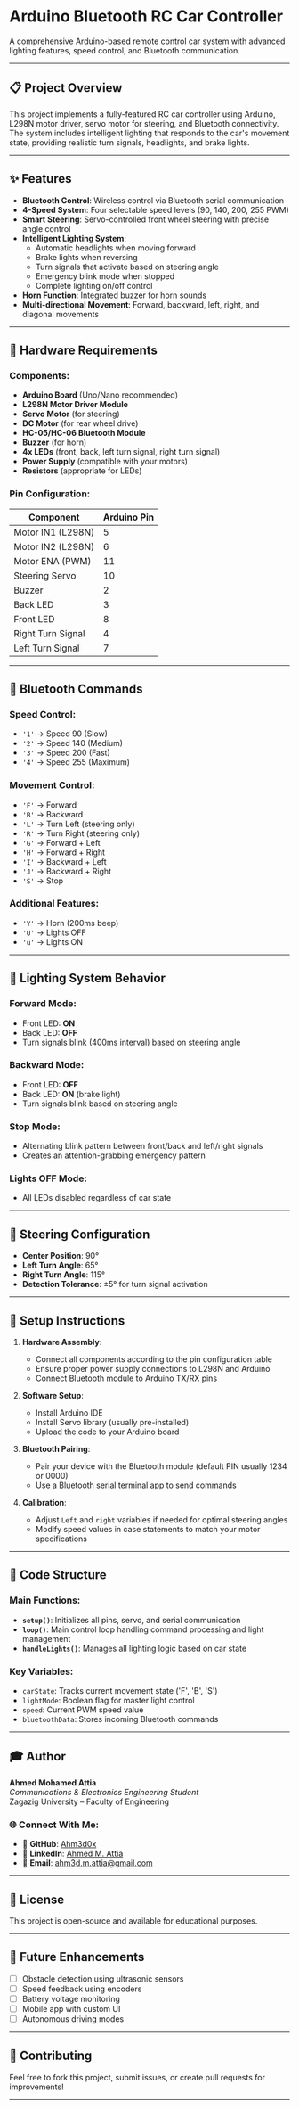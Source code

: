 # Arduino Bluetooth RC Car Controller

A comprehensive Arduino-based remote control car system with advanced lighting features, speed control, and Bluetooth communication.

---

## 📋 Project Overview

This project implements a fully-featured RC car controller using Arduino, L298N motor driver, servo motor for steering, and Bluetooth connectivity. The system includes intelligent lighting that responds to the car's movement state, providing realistic turn signals, headlights, and brake lights.

---

## ✨ Features

- **Bluetooth Control**: Wireless control via Bluetooth serial communication
- **4-Speed System**: Four selectable speed levels (90, 140, 200, 255 PWM)
- **Smart Steering**: Servo-controlled front wheel steering with precise angle control
- **Intelligent Lighting System**:
  - Automatic headlights when moving forward
  - Brake lights when reversing
  - Turn signals that activate based on steering angle
  - Emergency blink mode when stopped
  - Complete lighting on/off control
- **Horn Function**: Integrated buzzer for horn sounds
- **Multi-directional Movement**: Forward, backward, left, right, and diagonal movements

---

## 🔧 Hardware Requirements

### Components:
- **Arduino Board** (Uno/Nano recommended)
- **L298N Motor Driver Module**
- **Servo Motor** (for steering)
- **DC Motor** (for rear wheel drive)
- **HC-05/HC-06 Bluetooth Module**
- **Buzzer** (for horn)
- **4x LEDs** (front, back, left turn signal, right turn signal)
- **Power Supply** (compatible with your motors)
- **Resistors** (appropriate for LEDs)

### Pin Configuration:

| Component | Arduino Pin |
|-----------|-------------|
| Motor IN1 (L298N) | 5 |
| Motor IN2 (L298N) | 6 |
| Motor ENA (PWM) | 11 |
| Steering Servo | 10 |
| Buzzer | 2 |
| Back LED | 3 |
| Front LED | 8 |
| Right Turn Signal | 4 |
| Left Turn Signal | 7 |

---

## 📡 Bluetooth Commands

### Speed Control:
- `'1'` → Speed 90 (Slow)
- `'2'` → Speed 140 (Medium)
- `'3'` → Speed 200 (Fast)
- `'4'` → Speed 255 (Maximum)

### Movement Control:
- `'F'` → Forward
- `'B'` → Backward
- `'L'` → Turn Left (steering only)
- `'R'` → Turn Right (steering only)
- `'G'` → Forward + Left
- `'H'` → Forward + Right
- `'I'` → Backward + Left
- `'J'` → Backward + Right
- `'S'` → Stop

### Additional Features:
- `'Y'` → Horn (200ms beep)
- `'U'` → Lights OFF
- `'u'` → Lights ON

---

## 🚦 Lighting System Behavior

### Forward Mode:
- Front LED: **ON**
- Back LED: **OFF**
- Turn signals blink (400ms interval) based on steering angle

### Backward Mode:
- Front LED: **OFF**
- Back LED: **ON** (brake light)
- Turn signals blink based on steering angle

### Stop Mode:
- Alternating blink pattern between front/back and left/right signals
- Creates an attention-grabbing emergency pattern

### Lights OFF Mode:
- All LEDs disabled regardless of car state

---

## 🎯 Steering Configuration

- **Center Position**: 90°
- **Left Turn Angle**: 65°
- **Right Turn Angle**: 115°
- **Detection Tolerance**: ±5° for turn signal activation

---

## 🚀 Setup Instructions

1. **Hardware Assembly**:
   - Connect all components according to the pin configuration table
   - Ensure proper power supply connections to L298N and Arduino
   - Connect Bluetooth module to Arduino TX/RX pins

2. **Software Setup**:
   - Install Arduino IDE
   - Install Servo library (usually pre-installed)
   - Upload the code to your Arduino board

3. **Bluetooth Pairing**:
   - Pair your device with the Bluetooth module (default PIN usually 1234 or 0000)
   - Use a Bluetooth serial terminal app to send commands

4. **Calibration**:
   - Adjust `Left` and `right` variables if needed for optimal steering angles
   - Modify speed values in case statements to match your motor specifications

---

## 📝 Code Structure

### Main Functions:

- **`setup()`**: Initializes all pins, servo, and serial communication
- **`loop()`**: Main control loop handling command processing and light management
- **`handleLights()`**: Manages all lighting logic based on car state

### Key Variables:

- `carState`: Tracks current movement state ('F', 'B', 'S')
- `lightMode`: Boolean flag for master light control
- `speed`: Current PWM speed value
- `bluetoothData`: Stores incoming Bluetooth commands

---

## 🎓 Author

**Ahmed Mohamed Attia**  
*Communications & Electronics Engineering Student*  
Zagazig University – Faculty of Engineering

### 🌐 Connect With Me:
- 📂 **GitHub**: [Ahm3d0x](https://github.com/Ahm3d0x)  
- 💼 **LinkedIn**: [Ahmed M. Attia](https://linkedin.com/in/ahmed-m-attia-757aa6292)  
- 📧 **Email**: [ahm3d.m.attia@gmail.com](mailto:ahm3d.m.attia@gmail.com)

---

## 📄 License

This project is open-source and available for educational purposes.

---

## 🔮 Future Enhancements

- [ ] Obstacle detection using ultrasonic sensors
- [ ] Speed feedback using encoders
- [ ] Battery voltage monitoring
- [ ] Mobile app with custom UI
- [ ] Autonomous driving modes

---

## 🤝 Contributing

Feel free to fork this project, submit issues, or create pull requests for improvements!

---

